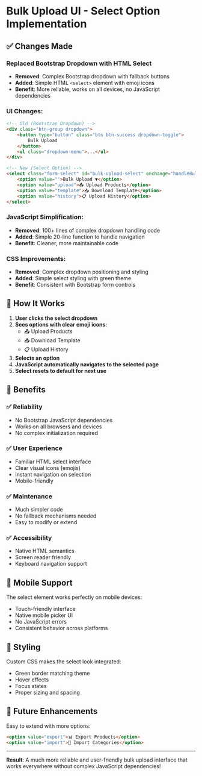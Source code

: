 # Bulk Upload UI - Select Option Implementation

## ✅ Changes Made

### Replaced Bootstrap Dropdown with HTML Select
- **Removed**: Complex Bootstrap dropdown with fallback buttons
- **Added**: Simple HTML `<select>` element with emoji icons
- **Benefit**: More reliable, works on all devices, no JavaScript dependencies

### UI Changes:
```html
<!-- Old (Bootstrap Dropdown) -->
<div class="btn-group dropdown">
    <button type="button" class="btn btn-success dropdown-toggle">
        Bulk Upload
    </button>
    <ul class="dropdown-menu">...</ul>
</div>

<!-- New (Select Option) -->
<select class="form-select" id="bulk-upload-select" onchange="handleBulkUploadAction(this.value)">
    <option value="">Bulk Upload ▼</option>
    <option value="upload">📤 Upload Products</option>
    <option value="template">📥 Download Template</option>
    <option value="history">📋 Upload History</option>
</select>
```

### JavaScript Simplification:
- **Removed**: 100+ lines of complex dropdown handling code
- **Added**: Simple 20-line function to handle navigation
- **Benefit**: Cleaner, more maintainable code

### CSS Improvements:
- **Removed**: Complex dropdown positioning and styling
- **Added**: Simple select styling with green theme
- **Benefit**: Consistent with Bootstrap form controls

## 🎯 How It Works

1. **User clicks the select dropdown**
2. **Sees options with clear emoji icons**:
   - 📤 Upload Products
   - 📥 Download Template  
   - 📋 Upload History
3. **Selects an option**
4. **JavaScript automatically navigates to the selected page**
5. **Select resets to default for next use**

## 🚀 Benefits

### ✅ Reliability
- No Bootstrap JavaScript dependencies
- Works on all browsers and devices
- No complex initialization required

### ✅ User Experience
- Familiar HTML select interface
- Clear visual icons (emojis)
- Instant navigation on selection
- Mobile-friendly

### ✅ Maintenance
- Much simpler code
- No fallback mechanisms needed
- Easy to modify or extend

### ✅ Accessibility
- Native HTML semantics
- Screen reader friendly
- Keyboard navigation support

## 📱 Mobile Support
The select element works perfectly on mobile devices:
- Touch-friendly interface
- Native mobile picker UI
- No JavaScript errors
- Consistent behavior across platforms

## 🎨 Styling
Custom CSS makes the select look integrated:
- Green border matching theme
- Hover effects
- Focus states
- Proper sizing and spacing

## 🔧 Future Enhancements
Easy to extend with more options:
```html
<option value="export">📊 Export Products</option>
<option value="import">📁 Import Categories</option>
```

---

**Result**: A much more reliable and user-friendly bulk upload interface that works everywhere without complex JavaScript dependencies!
